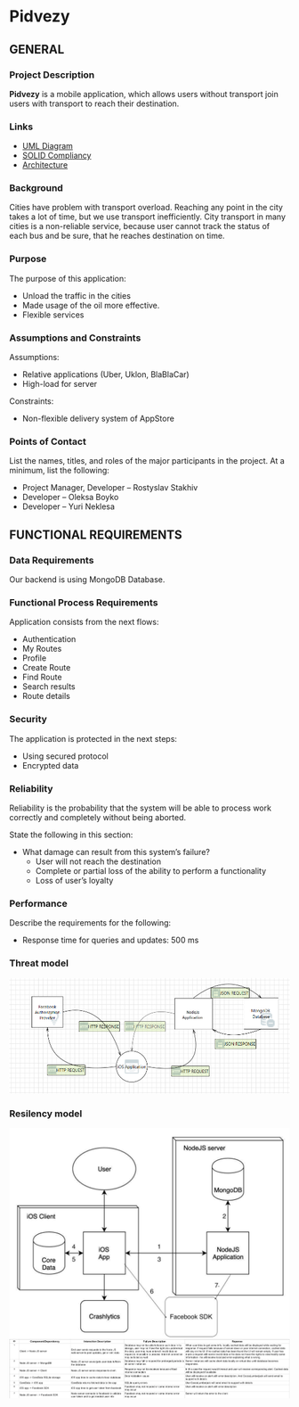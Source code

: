# Pidvezy
## GENERAL
### Project Description
**Pidvezy** is a mobile application, which allows users without transport join users with transport to reach their destination.

### Links
- [UML Diagram](https://htmlpreview.github.io/?https://github.com/RostykStakhiv/pidvezy/blob/master/Docs/PidvezyDiagram.html)
- [SOLID Compliancy](https://github.com/RostykStakhiv/pidvezy/blob/master/Docs/solid-compliant.md)
- [Architecture](https://github.com/RostykStakhiv/pidvezy/blob/master/Docs/architecture.md)

### Background
Cities have problem with transport overload. Reaching any point in the city takes a lot of time, but we use transport inefficiently. City transport in many cities is a non-reliable service, because user cannot track the status of each bus and be sure, that he reaches destination on time.
### Purpose
The purpose of this application:
  - Unload the traffic in the cities
  - Made usage of the oil more effective. 
  - Flexible services
### Assumptions and Constraints
Assumptions:
  - Relative applications (Uber, Uklon, BlaBlaCar)
  - High-load for server

Constraints:
  - Non-flexible delivery system of AppStore

### Points of Contact
List the names, titles, and roles of the major participants in the project.  At a minimum, list the following:
  - Project Manager, Developer – Rostyslav Stakhiv
  - Developer – Oleksa Boyko
  - Developer – Yuri Neklesa
## FUNCTIONAL REQUIREMENTS
### Data Requirements
Our backend is using MongoDB Database.

### Functional Process Requirements
Application consists from the next flows:
  - Authentication
  - My Routes
  - Profile
  - Create Route
  - Find Route
  - Search results
  - Route details

### Security
The application is protected in the next steps: 
  - Using secured protocol
  - Encrypted data
### Reliability
Reliability is the probability that the system will be able to process work correctly and completely without being aborted.

State the following in this section:
  - What damage can result from this system’s failure?
    - User will not reach the destination
    - Complete or partial loss of the ability to perform a functionality
    - Loss of user’s loyalty

### Performance
Describe the requirements for the following:
  - Response time for queries and updates: 500 ms

### Threat model
![tm](/Docs/Images/threatmodel.png?raw=true)

### Resilency model
![tm](/Docs/Images/resilencyModel.jpg?raw=true)
![tm](/Docs/Images/RMA.png?raw=true)
